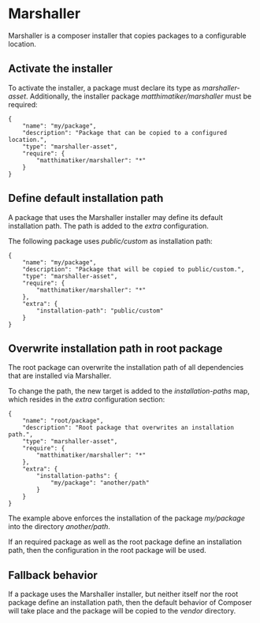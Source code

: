 # Marshaller #

Marshaller is a composer installer that copies packages to a configurable location.

## Activate the installer ##

To activate the installer, a package must declare its type as *marshaller-asset*.
Additionally, the installer package *matthimatiker/marshaller* must be required:

    {
        "name": "my/package",
        "description": "Package that can be copied to a configured location.",
        "type": "marshaller-asset",
        "require": {
            "matthimatiker/marshaller": "*"
        }
    }

## Define default installation path ##

A package that uses the Marshaller installer may define its default installation path.
The path is added to the *extra* configuration. 

The following package uses *public/custom* as installation path:


    {
        "name": "my/package",
        "description": "Package that will be copied to public/custom.",
        "type": "marshaller-asset",
        "require": {
            "matthimatiker/marshaller": "*"
        },
        "extra": {
            "installation-path": "public/custom"
        }
    }

## Overwrite installation path in root package ##

The root package can overwrite the installation path of all dependencies that are
installed via Marshaller. 

To change the path, the new target is added to the *installation-paths* map,
which resides in the *extra* configuration section:

    {
        "name": "root/package",
        "description": "Root package that overwrites an installation path.",
        "type": "marshaller-asset",
        "require": {
            "matthimatiker/marshaller": "*"
        },
        "extra": {
            "installation-paths": {
                "my/package": "another/path"
            }
        }
    }
    
The example above enforces the installation of the package *my/package* into
the directory *another/path*.

If an required package as well as the root package define an installation
path, then the configuration in the root package will be used.

## Fallback behavior ##

If a package uses the Marshaller installer, but neither itself nor 
the root package define an installation path, then the default behavior
of Composer will take place and the package will be copied to the *vendor*
directory.